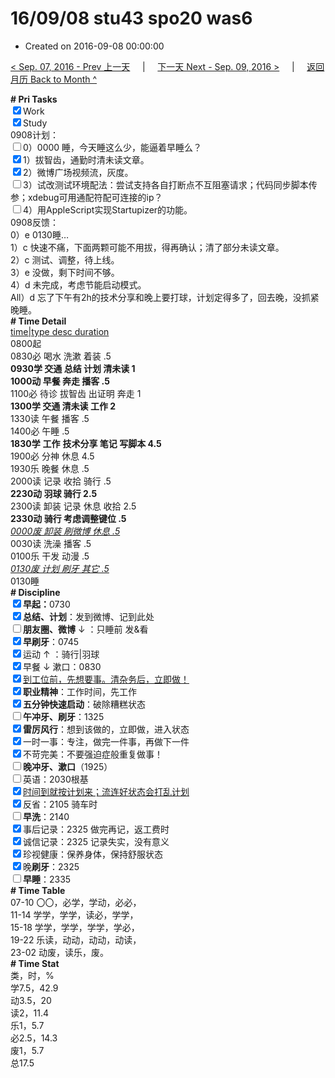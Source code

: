 # 16/09/08 stu43 spo20 was6

- Created on 2016-09-08 00:00:00

[< Sep. 07, 2016 - Prev 上一天](/_archived/lifelogs/2016/09/d07.md) &nbsp; &nbsp; | &nbsp; &nbsp; [下一天 Next - Sep. 09, 2016 >](/_archived/lifelogs/2016/09/d09.md) &nbsp; &nbsp; |  &nbsp; &nbsp; [返回月历 Back to Month ^](/_archived/lifelogs/2016/09/index.md)
<br/><div><b># Pri Tasks</b></div><div><input checked="true" type="checkbox"/>Work</div><div><input checked="true" type="checkbox"/>Study</div><div>0908计划：</div><div><input type="checkbox"/>0）0000 睡，今天睡这么少，能逼着早睡么？</div><div><input checked="true" type="checkbox"/>1）拔智齿，通勤时清未读文章。</div><div><input checked="true" type="checkbox"/>2）微博广场视频流，灰度。</div><div><input type="checkbox"/>3）试改测试环境配法：尝试支持各自打断点不互阻塞请求；代码同步脚本传参；xdebug可用通配符配可连接的ip？</div><div><input type="checkbox"/>4）用AppleScript实现Startupizer的功能。</div><div>0908反馈：</div><div>0）e 0130睡…</div><div>1）c 快速不痛，下面两颗可能不用拔，得再确认；清了部分未读文章。</div><div>2）c 测试、调整，待上线。</div><div>3）e 没做，剩下时间不够。</div><div>4）d 未完成，考虑节能启动模式。</div><div>All）d 忘了下午有2h的技术分享和晚上要打球，计划定得多了，回去晚，没抓紧晚睡。</div><div><b># Time Detail</b></div><div><u>time|type desc duration</u></div><div>0800起</div><div>0830必 喝水 洗漱 着装 .5</div><div><b>0930学 交通 总结 计划 清未读 1</b></div><div><b>1000动 早餐 奔走 播客 .5</b></div><div>1100必 待诊 拔智齿 出证明 奔走 1</div><div><b>1300学 交通 清未读 工作 2</b></div><div>1330读 午餐 播客 .5</div><div>1400必 午睡 .5</div><div><b>1830学</b> <b>工作</b> <b>技术分享 笔记 写脚本 4.5</b></div><div>1900必 分神 休息 4.5</div><div>1930乐 晚餐 休息 .5</div><div>2000读 记录 收拾 骑行 .5</div><div><b>2230动 羽球 骑行 2.5</b></div><div>2300读 卸装 记录 休息 收拾 2.5</div><div><b>2330动 骑行 考虑调整键位 .5</b></div><div><u><i>0000废 卸装 刷微博 休息 .5</i></u></div><div>0030读 洗澡 播客 .5</div><div>0100乐 干发 动漫 .5</div><div><u><i>0130废 计划 刷牙 其它 .5</i></u></div><div>0130睡</div><div><b># Discipline</b></div><div><b><input checked="true" type="checkbox"/></b><b>早起：</b>0730</div><div><input checked="true" type="checkbox"/><b>总结、计划</b>：发到微博、记到此处</div><div><b><input type="checkbox"/></b><b>朋友圈、微博</b> ↓ ：只睡前 发&amp;看</div><div><input checked="true" type="checkbox"/><b>早刷牙</b>：0745</div><div><input checked="true" type="checkbox"/>运动 ↑ ：骑行|羽球</div><div><input checked="true" type="checkbox"/>早餐 ↓ 漱口：0830</div><div><input checked="true" type="checkbox"/><u>到工位前，先想要事。清杂务后，立即做！</u></div><div><input checked="true" type="checkbox"/><b>职业精神</b>：工作时间，先工作</div><div><input checked="true" type="checkbox"/><b>五分钟快速启动</b>：破除糟糕状态</div><div><input type="checkbox"/><b>午冲牙、刷牙</b>：1325</div><div><input checked="true" type="checkbox"/><b>雷厉风行</b>：想到该做的，立即做，进入状态</div><div><input checked="true" type="checkbox"/>一时一事：专注，做完一件事，再做下一件</div><div><input checked="true" type="checkbox"/>不苛完美：不要强迫症般重复做事！</div><div><b><input type="checkbox"/></b><b>晚冲牙、漱口</b>（1925）</div><div><input type="checkbox"/>英语：2030根基</div><div><u><input checked="true" type="checkbox"/></u><u>时间到就按计划来；流连好状态会打乱计划</u></div><div><input checked="true" type="checkbox"/>反省：2105 骑车时</div><div><input type="checkbox"/><b>早洗</b>：2140</div><div><input checked="true" type="checkbox"/>事后记录：2325 做完再记，返工费时</div><div><input checked="true" type="checkbox"/>诚信记录：2325 记录失实，没有意义</div><div><input checked="true" type="checkbox"/>珍视健康：保养身体，保持舒服状态</div><div><input checked="true" type="checkbox"/>晚<b>刷牙</b>：2325</div><div><input type="checkbox"/><b>早睡</b>：2335</div><div><b># Time Table</b></div><div>07-10 〇〇，必学，学动，必必，</div><div>11-14 学学，学学，读必，学学，</div><div>15-18 学学，学学，学学，学必，</div><div>19-22 乐读，动动，动动，动读，</div><div>23-02 动废，读乐，废。</div><div><b># Time Stat</b></div><div>类，时，%</div><div>学7.5，42.9</div><div>动3.5，20</div><div>读2，11.4</div><div>乐1，5.7</div><div>必2.5，14.3</div><div>废1，5.7</div><div>总17.5</div>
